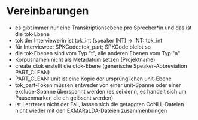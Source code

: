 # Vereinbarungen

+ es gibt immer nur eine Transkriptionsebene pro Sprecher*in und das ist die tok-Ebene
+ tok der Interviewerin ist tok_int (speaker INT) -> INT::tok_int
+ für Interviewee: SPKCode::tok_part; SPKCode bleibt so
+ die tok-Ebenen sind vom Typ "t", alle anderen Ebenen vom Typ "a"
+ Korpusnamen nicht als Metadatum setzen (Projektname)
+ create_ctok erstellt die ctok-Ebene (generische Speaker-Abbreviation PART_CLEAN)
+ PART_CLEAN::unit ist eine Kopie der ursprünglichen unit-Ebene
+ tok_part-Token müssen entweder von einer unit-Spanne oder einer exclude-Spanne überspannt werden (es sei denn, es handelt sich um Pausenmarker, die eh gelöscht werden)
+ ist Letzteres nicht der Fall, lassen sich die getaggten CoNLL-Dateien nicht wieder mit den EXMARaLDA-Dateien zusammenbringen


